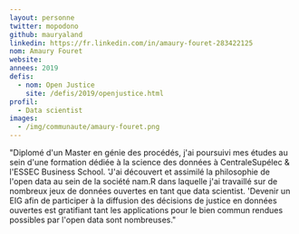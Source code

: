 ```yaml
---
layout: personne
twitter: mopodono
github: mauryaland
linkedin: https://fr.linkedin.com/in/amaury-fouret-283422125
nom: Amaury Fouret
website:
annees: 2019
defis: 
  - nom: Open Justice
    site: /defis/2019/openjustice.html
profil: 
  - Data scientist
images:
  - /img/communaute/amaury-fouret.png
---
```


"Diplomé d'un Master en génie des procédés, j'ai poursuivi mes études au sein d'une formation dédiée à la science des données à CentraleSupélec & l'ESSEC Business School. 'J'ai découvert et assimilé la philosophie de l'open data au sein de la société nam.R dans laquelle j'ai travaillé sur de nombreux jeux de données ouvertes en tant que data scientist. 'Devenir un EIG afin de participer à la diffusion des décisions de justice en données ouvertes est gratifiant tant les applications pour le bien commun rendues possibles par l'open data sont nombreuses."
